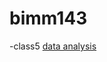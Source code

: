 # bimm143
-class5 [data analysis](https://github.com/msumar03/bimm143/blob/main/class05/Class05.pdf)
